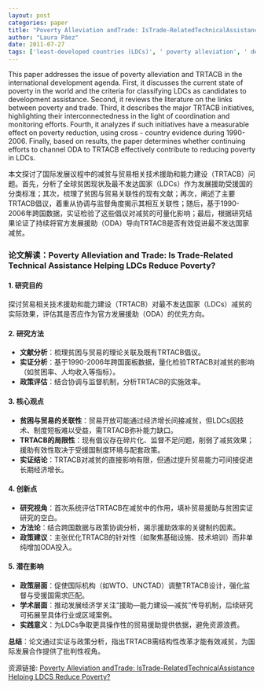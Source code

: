 ```yaml
---
layout: post
categories: paper
title: "Poverty Alleviation andTrade: IsTrade-RelatedTechnicalAssistance Helping LDCS Reduce Poverty?"
author: "Laura Páez"
date: 2011-07-27
tags: ['least-developed countries (LDCs)', ' poverty alleviation', ' debt pardoning', ' trade policy reform', ' trade-related technical assistance and capacity building (TRTACB)', ' overseas development aid (ODA)']
---
```


This paper addresses the issue of poverty alleviation and TRTACB in the international development agenda. First, it discusses the current state of poverty in the world and the criteria for classifying LDCs as candidates to development assistance. Second, it reviews the literature on the links between poverty and trade. Third, it describes the major TRTACB initiatives, highlighting their interconnectedness in the light of coordination and monitoring efforts. Fourth, it analyzes if such initiatives have a measurable effect on poverty reduction, using cross - country evidence during 1990-2006. Finally, based on results, the paper determines whether continuing efforts to channel ODA to TRTACB effectively contribute to reducing poverty in LDCs.

本文探讨了国际发展议程中的减贫与贸易相关技术援助和能力建设（TRTACB）问题。首先，分析了全球贫困现状及最不发达国家（LDCs）作为发展援助受援国的分类标准；其次，梳理了贫困与贸易关联性的现有文献；再次，阐述了主要TRTACB倡议，着重从协调与监督角度揭示其相互关联性；随后，基于1990-2006年跨国数据，实证检验了这些倡议对减贫的可量化影响；最后，根据研究结果论证了持续将官方发展援助（ODA）导向TRTACB是否有效促进最不发达国家减贫。

### **论文解读：Poverty Alleviation and Trade: Is Trade-Related Technical Assistance Helping LDCs Reduce Poverty?**  

#### **1. 研究目的**  
探讨贸易相关技术援助和能力建设（TRTACB）对最不发达国家（LDCs）减贫的实际效果，评估其是否应作为官方发展援助（ODA）的优先方向。  

#### **2. 研究方法**  
- **文献分析**：梳理贫困与贸易的理论关联及既有TRTACB倡议。  
- **实证分析**：基于1990-2006年跨国面板数据，量化检验TRTACB对减贫的影响（如贫困率、人均收入等指标）。  
- **政策评估**：结合协调与监督机制，分析TRTACB的实施效率。  

#### **3. 核心观点**  
- **贫困与贸易的关联性**：贸易开放可能通过经济增长间接减贫，但LDCs因技术、制度短板难以受益，需TRTACB弥补能力缺口。  
- **TRTACB的局限性**：现有倡议存在碎片化、监督不足问题，削弱了减贫效果；援助有效性取决于受援国制度环境与配套政策。  
- **实证结论**：TRTACB对减贫的直接影响有限，但通过提升贸易能力可间接促进长期经济增长。  

#### **4. 创新点**  
- **研究视角**：首次系统评估TRTACB在减贫中的作用，填补贸易援助与贫困实证研究的空白。  
- **方法论**：结合跨国数据与政策协调分析，揭示援助效率的关键制约因素。  
- **政策建议**：主张优化TRTACB的针对性（如聚焦基础设施、技术培训）而非单纯增加ODA投入。  

#### **5. 潜在影响**  
- **政策层面**：促使国际机构（如WTO、UNCTAD）调整TRTACB设计，强化监督与受援国需求匹配。  
- **学术层面**：推动发展经济学关注“援助—能力建设—减贫”传导机制，后续研究可拓展至具体行业或区域案例。  
- **实践意义**：为LDCs争取更具操作性的贸易援助提供依据，避免资源浪费。  

**总结**：论文通过实证与政策分析，指出TRTACB需结构性改革才能有效减贫，为国际发展合作提供了批判性视角。

资源链接: [Poverty Alleviation andTrade: IsTrade-RelatedTechnicalAssistance Helping LDCS Reduce Poverty?](https://papers.ssrn.com/sol3/papers.cfm?abstract_id=1896151)
